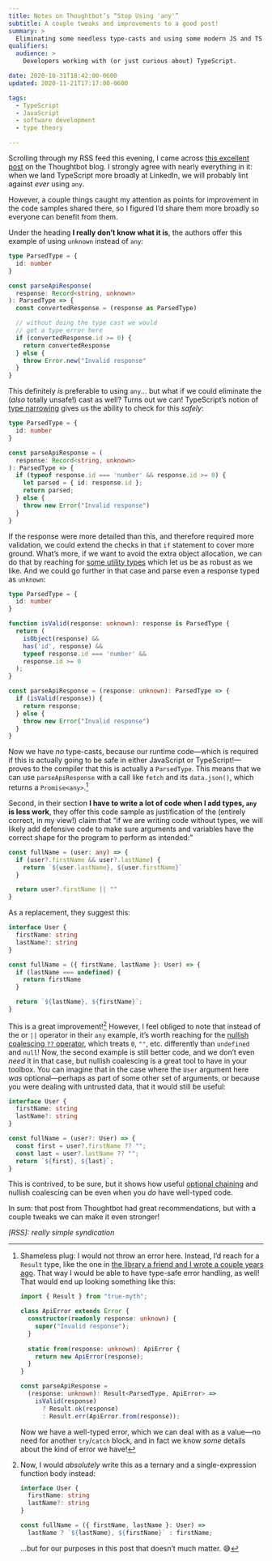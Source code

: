 ```yaml
---
title: Notes on Thoughtbot’s “Stop Using 'any'”
subtitle: A couple tweaks and improvements to a good post!
summary: >
  Eliminating some needless type-casts and using some modern JS and TS idioms to improve on the code from a good post from Thoughtbot about TypeScript’s `any` type.
qualifiers:
  audience: >
    Developers working with (or just curious about) TypeScript.

date: 2020-10-31T18:42:00-0600
updated: 2020-11-21T17:17:00-0600

tags:
  - TypeScript
  - JavaScript
  - software development
  - type theory

---
```


Scrolling through my RSS feed this evening, I came across [this excellent post](https://thoughtbot.com/blog/typescript-stop-using-any-there-s-a-type-for-that) on the Thoughtbot blog. I strongly agree with nearly everything in it: when we land TypeScript more broadly at LinkedIn, we will probably lint against *ever* using `any`.

However, a couple things caught my attention as points for improvement in the code samples shared there, so I figured I’d share them more broadly so everyone can benefit from them.

Under the heading **I really don’t know what it is**, the authors offer this example of using `unknown` instead of `any`:

```ts
type ParsedType = {
  id: number
}

const parseApiResponse(
  response: Record<string, unknown>
): ParsedType => {
  const convertedResponse = (response as ParsedType)

  // without doing the type cast we would
  // get a type error here
  if (convertedResponse.id >= 0) {
    return convertedResponse
  } else {
    throw Error.new("Invalid response"
  }
}
```

This definitely *is* preferable to using `any`… but what if we could eliminate the (*also* totally unsafe!) cast as well? Turns out we can! TypeScript’s notion of [type narrowing](https://www.typescriptlang.org/docs/handbook/2/narrowing.html) gives us the ability to check for this *safely*:

```ts
type ParsedType = {
  id: number
}

const parseApiResponse = (
  response: Record<string, unknown>
): ParsedType => {
  if (typeof response.id === 'number' && response.id >= 0) {
    let parsed = { id: response.id };
    return parsed;
  } else {
    throw new Error("Invalid response")
  }
}
```

If the response were more detailed than this, and therefore required more validation, we could extend the checks in that `if` statement to cover more ground. What’s more, if we want to avoid the extra object allocation, we can do that by reaching for [some utility types](https://v5.chriskrycho.com/journal/writing-robust-typescript-libraries/) which let us be as robust as we like. And we could go further in that case and parse even a response typed as `unknown`:

```ts
type ParsedType = {
  id: number
}

function isValid(response: unknown): response is ParsedType {
  return (
    isObject(response) &&
    has('id', response) &&
    typeof response.id === 'number' &&
    response.id >= 0
  );
}

const parseApiResponse = (response: unknown): ParsedType => {
  if (isValid(response)) {
    return response;
  } else {
    throw new Error("Invalid response")
  }
}
```

Now we have *no* type-casts, because our runtime code—which is required if this is actually going to be safe in either JavaScript or TypeScript!—proves to the compiler that this is actually a `ParsedType`. This means that we can use `parseApiResponse` with a call like `fetch` and its `data.json()`, which returns a `Promise<any>`.[^1]

Second, in their section **I have to write a lot of code when I add types, `any` is less work**, they offer this code sample as justification of the (entirely correct, in my view!) claim that “if we are writing code without types, we will likely add defensive code to make sure arguments and variables have the correct shape for the program to perform as intended:”

```ts
const fullName = (user: any) => {
  if (user?.firstName && user?.lastName) {
    return `${user.lastName}, ${user.firstName}`
  }

  return user?.firstName || ""
}
```

As a replacement, they suggest this:

```ts
interface User {
  firstName: string
  lastName?: string
}

const fullName = ({ firstName, lastName }: User) => {
  if (lastName === undefined) {
    return firstName
  }

  return `${lastName}, ${firstName}`;
}
```

This is a great improvement![^2] However, I feel obliged to note that instead of the or `||` operator in their `any` example, it’s worth reaching for the [nullish coalescing `??` operator][nc], which treats `0`, `""`, etc. differently than `undefined` and `null`! Now, the second example is still better code, and we don’t even *need* it in that case, but nullish coalescing is a great tool to have in your toolbox. You can imagine that in the case where the `User` argument here *was* optional—perhaps as part of some other set of arguments, or because you were dealing with untrusted data, that it would still be useful:

```ts
interface User {
  firstName: string
  lastName?: string
}

const fullName = (user?: User) => {
  const first = user?.firstName ?? "";
  const last = user?.lastName ?? "";
  return `${first}, ${last}`;
}
```

This is contrived, to be sure, but it shows how useful [optional chaining][oc] and nullish coalescing can be even when you *do* have well-typed code.

In sum: that post from Thoughtbot had great recommendations, but with a couple tweaks we can make it even stronger!

[nc]: http://developer.mozilla.org/en-US/docs/Web/JavaScript/Reference/Operators/Nullish_Coalescing_Operator
[oc]: http://developer.mozilla.org/en-US/docs/Web/JavaScript/Reference/Operators/Optional_chaining

*[RSS]: really simple syndication*

[^1]: Shameless plug: I would not throw an error here. Instead, I’d reach for a `Result` type, like the one in [the library a friend and I wrote a couple years ago](https://github.com/true-myth/true-myth "True Myth"). That way I would be able to have type-safe error handling, as well! That would end up looking something like this:

    ```ts
    import { Result } from "true-myth";

    class ApiError extends Error {
      constructor(readonly response: unknown) {
        super("Invalid response");
      }
      
      static from(response: unknown): ApiError {
        return new ApiError(response);
      }
    }

    const parseApiResponse =
      (response: unknown): Result<ParsedType, ApiError> =>
        isValid(response)
          ? Result.ok(response)
          : Result.err(ApiError.from(response));
    ```
    
    Now we have a well-typed error, which we can deal with as a value—no need for another `try`/`catch` block, and in fact we know *some* details about the kind of error we have!

[^2]: Now, I would *absolutely* write this as a ternary and a single-expression function body instead:

    ```ts
    interface User {
      firstName: string
      lastName?: string
    }

    const fullName = ({ firstName, lastName }: User) =>
      lastName ? `${lastName}, ${firstName}` : firstName;
    ```

    …but for our purposes in this post that doesn’t much matter. 😅